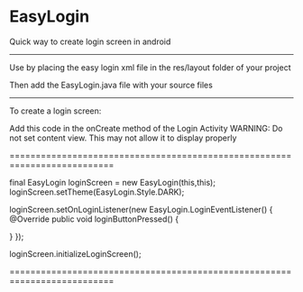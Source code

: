# EasyLogin
Quick way to create login screen in android

----------------------------------------------------------------------------------------------

Use by placing the easy login xml file in the res/layout folder of your project

Then add the EasyLogin.java file with your source files

----------------------------------------------------------------------------------------------

To create a login screen:

Add this code in the onCreate method of the Login Activity
WARNING: Do not set content view. This may not allow it to display properly

==========================================================================

final EasyLogin loginScreen = new EasyLogin(this,this);
loginScreen.setTheme(EasyLogin.Style.DARK);

loginScreen.setOnLoginListener(new EasyLogin.LoginEventListener() {
  @Override
  public void loginButtonPressed() {

  }
});

loginScreen.initializeLoginScreen();

==========================================================================

